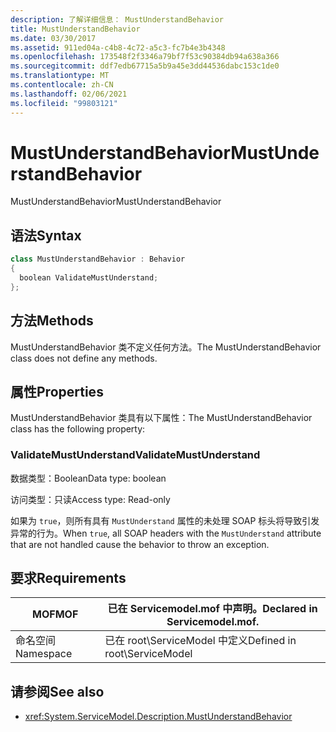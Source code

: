 ```yaml
---
description: 了解详细信息： MustUnderstandBehavior
title: MustUnderstandBehavior
ms.date: 03/30/2017
ms.assetid: 911ed04a-c4b8-4c72-a5c3-fc7b4e3b4348
ms.openlocfilehash: 173548f2f3346a79bf7f53c90384db94a638a366
ms.sourcegitcommit: ddf7edb67715a5b9a45e3dd44536dabc153c1de0
ms.translationtype: MT
ms.contentlocale: zh-CN
ms.lasthandoff: 02/06/2021
ms.locfileid: "99803121"
---
```

# <a name="mustunderstandbehavior"></a><span data-ttu-id="a90d9-103">MustUnderstandBehavior</span><span class="sxs-lookup"><span data-stu-id="a90d9-103">MustUnderstandBehavior</span></span>

<span data-ttu-id="a90d9-104">MustUnderstandBehavior</span><span class="sxs-lookup"><span data-stu-id="a90d9-104">MustUnderstandBehavior</span></span>  
  
## <a name="syntax"></a><span data-ttu-id="a90d9-105">语法</span><span class="sxs-lookup"><span data-stu-id="a90d9-105">Syntax</span></span>  
  
```csharp
class MustUnderstandBehavior : Behavior  
{  
  boolean ValidateMustUnderstand;  
};  
```  
  
## <a name="methods"></a><span data-ttu-id="a90d9-106">方法</span><span class="sxs-lookup"><span data-stu-id="a90d9-106">Methods</span></span>  

 <span data-ttu-id="a90d9-107">MustUnderstandBehavior 类不定义任何方法。</span><span class="sxs-lookup"><span data-stu-id="a90d9-107">The MustUnderstandBehavior class does not define any methods.</span></span>  
  
## <a name="properties"></a><span data-ttu-id="a90d9-108">属性</span><span class="sxs-lookup"><span data-stu-id="a90d9-108">Properties</span></span>  

 <span data-ttu-id="a90d9-109">MustUnderstandBehavior 类具有以下属性：</span><span class="sxs-lookup"><span data-stu-id="a90d9-109">The MustUnderstandBehavior class has the following property:</span></span>  
  
### <a name="validatemustunderstand"></a><span data-ttu-id="a90d9-110">ValidateMustUnderstand</span><span class="sxs-lookup"><span data-stu-id="a90d9-110">ValidateMustUnderstand</span></span>  

 <span data-ttu-id="a90d9-111">数据类型：Boolean</span><span class="sxs-lookup"><span data-stu-id="a90d9-111">Data type: boolean</span></span>  
  
 <span data-ttu-id="a90d9-112">访问类型：只读</span><span class="sxs-lookup"><span data-stu-id="a90d9-112">Access type: Read-only</span></span>  
  
 <span data-ttu-id="a90d9-113">如果为 `true`，则所有具有 `MustUnderstand` 属性的未处理 SOAP 标头将导致引发异常的行为。</span><span class="sxs-lookup"><span data-stu-id="a90d9-113">When `true`, all SOAP headers with the `MustUnderstand` attribute that are not handled cause the behavior to throw an exception.</span></span>  
  
## <a name="requirements"></a><span data-ttu-id="a90d9-114">要求</span><span class="sxs-lookup"><span data-stu-id="a90d9-114">Requirements</span></span>  
  
|<span data-ttu-id="a90d9-115">MOF</span><span class="sxs-lookup"><span data-stu-id="a90d9-115">MOF</span></span>|<span data-ttu-id="a90d9-116">已在 Servicemodel.mof 中声明。</span><span class="sxs-lookup"><span data-stu-id="a90d9-116">Declared in Servicemodel.mof.</span></span>|  
|---------|-----------------------------------|  
|<span data-ttu-id="a90d9-117">命名空间</span><span class="sxs-lookup"><span data-stu-id="a90d9-117">Namespace</span></span>|<span data-ttu-id="a90d9-118">已在 root\ServiceModel 中定义</span><span class="sxs-lookup"><span data-stu-id="a90d9-118">Defined in root\ServiceModel</span></span>|  
  
## <a name="see-also"></a><span data-ttu-id="a90d9-119">请参阅</span><span class="sxs-lookup"><span data-stu-id="a90d9-119">See also</span></span>

- <xref:System.ServiceModel.Description.MustUnderstandBehavior>
